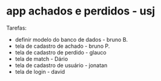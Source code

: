 # app achados e perdidos - usj
Tarefas:
- definir modelo do banco de dados - bruno B.
- tela de cadastro de achado - bruno P.
- tela de cadastro de perdido - glauco
- tela de match - Dário
- tela de cadastro de usuário - jonatan
- tela de login - david
